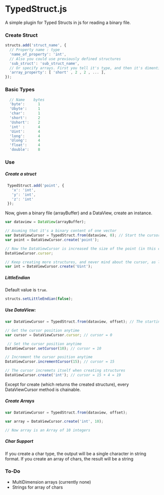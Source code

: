 # TypedStruct.js

A simple plugin for Typed Structs in js for reading a binary file.

### Create Struct

```js
structs.add('struct_name', {
  // Property name : type
  'name_of_property': 'int',
  // Also you could use previously defined structures
  'sub_struct': 'sub_struct_name',
  // Or specify arrays. First you tell it's type, and then it's dimentions (as needed)
  'array_property': [ 'short' , 2 , 2 , ... ],
});
```

### Basic Types
    
```js
  // Name    bytes
  'byte':      1
  'Ubyte':     1
  'char':      1
  'short':     2
  'Ushort':    2
  'int' :      4
  'Uint':      4
  'long':      4
  'Ulong':     4
  'float':     4
  'double':    8
```

### Use

##### Create a struct

```js
 TypedStruct.add('point', {
   'x': 'int',
   'y': 'int',
   'z': 'int'
 });
```

Now, given a binary file (arrayBuffer) and a DataView, create an instance.

```js
var dataview = DataView(arrayBuffer);

// Asuming that it's a binary content of one vector
var DataViewCursor = TypedStruct.from(dataview, 0); // Start the cursor at 0
var point = DataViewCursor.create('point');

// Now the DataViewCursor is increased the size of the point (in this case, each int is 4, so 3x4 = 24)
DataViewCursor.cursor;

// Keep creating more structures, and never mind about the cursor, as long as they are in order
var int = DataViewCursor.create('Uint');
```

##### LittleEndian 

Default value is `true`.
  
```js
structs.setLittleEndian(false);
```

##### Use DataView:

```js
var DataViewCursor = TypedStruct.from(dataview, offset); // The starting offset is 0 by default

// Get the cursor position anytime
var cursor = DataViewCursor.cursor; // cursor = 0

 // Set the cursor position anytime
DataViewCursor.setCursor(10); // cursor = 10

// Increment the cursor position anytime
DataViewCursor.incrementCursor(15); // cursor = 15

// The cursor incremets itself when creating structures
DataViewCursor.create('int'); // cursor = 15 + 4 = 19
```

Except for create (which returns the created structure), every DataViewCursor method is chainable.

##### Create Arrays

```js
var DataViewCursor = TypedStruct.from(dataview, offset);

var array = DataViewCursor.create('int', 10);

// Now array is an Array of 10 integers
```

##### Char Support

If you create a char type, the output will be a single character in string format. If you create an array of chars, the result will be a string

### To-Do

 - MultiDimension arrays (currently none)
 - Strings for array of chars